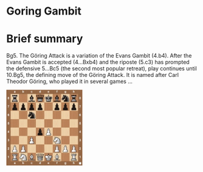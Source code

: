 
Goring Gambit
=============

# Brief summary


Bg5. The Göring Attack is a variation of the Evans Gambit (4.b4). After the Evans Gambit is accepted (4...Bxb4) and the riposte (5.c3) has prompted the defensive 5...Bc5 (the second most popular retreat), play continues until 10.Bg5, the defining move of the Göring Attack. It is named after Carl Theodor Göring, who played it in several games ...

<img src="../img/Goring Gambit.jpg" width="200"/>